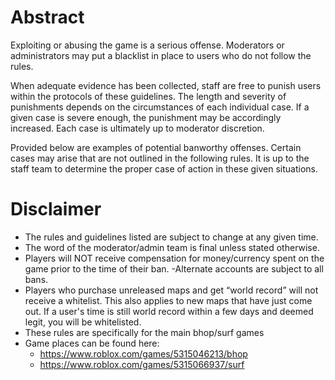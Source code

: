 # Abstract

Exploiting or abusing the game is a serious offense. Moderators or administrators may put a blacklist in place to users who do not follow the rules.

When adequate evidence has been collected, staff are free to punish users within the protocols of these guidelines. The length and severity of punishments depends on the circumstances of each individual case. If a given case is severe enough, the punishment may be accordingly increased. Each case is ultimately up to moderator discretion.

Provided below are examples of potential banworthy offenses. Certain cases may arise that are not outlined in the following rules. It is up to the staff team to determine the proper case of action in these given situations.

# Disclaimer

- The rules and guidelines listed are subject to change at any given time.
- The word of the moderator/admin team is final unless stated otherwise.
- Players will NOT receive compensation for money/currency spent on the game prior to the time of their ban.
 -Alternate accounts are subject to all bans.
- Players who purchase unreleased maps and get “world record” will not receive a whitelist. This also applies to new maps that have just come out. If a user's time is still world record within a few days and deemed legit, you will be whitelisted.
- These rules are specifically for the main bhop/surf games
- Game places can be found here:
  - https://www.roblox.com/games/5315046213/bhop
  - https://www.roblox.com/games/5315066937/surf
